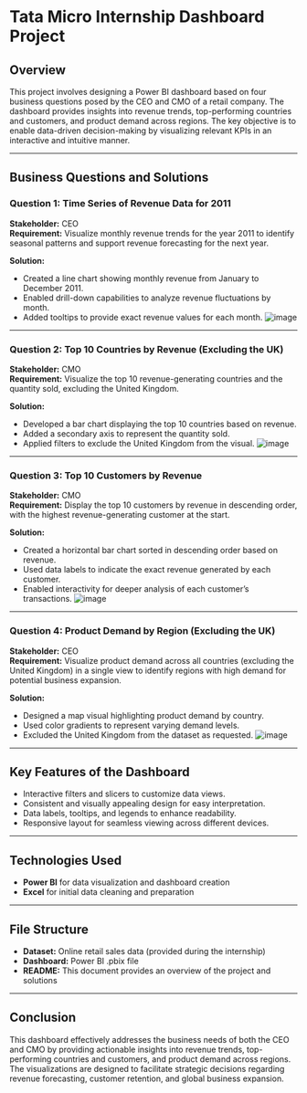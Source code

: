 # Tata Micro Internship Dashboard Project

## Overview
This project involves designing a Power BI dashboard based on four business questions posed by the CEO and CMO of a retail company. The dashboard provides insights into revenue trends, top-performing countries and customers, and product demand across regions. The key objective is to enable data-driven decision-making by visualizing relevant KPIs in an interactive and intuitive manner.

---

## Business Questions and Solutions

### **Question 1: Time Series of Revenue Data for 2011**
**Stakeholder:** CEO  
**Requirement:** Visualize monthly revenue trends for the year 2011 to identify seasonal patterns and support revenue forecasting for the next year.

**Solution:**
- Created a line chart showing monthly revenue from January to December 2011.
- Enabled drill-down capabilities to analyze revenue fluctuations by month.
- Added tooltips to provide exact revenue values for each month.
![image](https://github.com/user-attachments/assets/58e24812-ecc4-4f54-b900-87e1ded24751)

---

### **Question 2: Top 10 Countries by Revenue (Excluding the UK)**
**Stakeholder:** CMO  
**Requirement:** Visualize the top 10 revenue-generating countries and the quantity sold, excluding the United Kingdom.

**Solution:**
- Developed a bar chart displaying the top 10 countries based on revenue.
- Added a secondary axis to represent the quantity sold.
- Applied filters to exclude the United Kingdom from the visual.
![image](https://github.com/user-attachments/assets/bcdd1e85-249e-40ef-b0f6-59887e589ac2)

---

### **Question 3: Top 10 Customers by Revenue**
**Stakeholder:** CMO  
**Requirement:** Display the top 10 customers by revenue in descending order, with the highest revenue-generating customer at the start.

**Solution:**
- Created a horizontal bar chart sorted in descending order based on revenue.
- Used data labels to indicate the exact revenue generated by each customer.
- Enabled interactivity for deeper analysis of each customer’s transactions.
![image](https://github.com/user-attachments/assets/c5b4b6ea-0b12-440b-9781-2ccb1b30b45a)

---

### **Question 4: Product Demand by Region (Excluding the UK)**
**Stakeholder:** CEO  
**Requirement:** Visualize product demand across all countries (excluding the United Kingdom) in a single view to identify regions with high demand for potential business expansion.

**Solution:**
- Designed a map visual highlighting product demand by country.
- Used color gradients to represent varying demand levels.
- Excluded the United Kingdom from the dataset as requested.
![image](https://github.com/user-attachments/assets/f9c7a09b-9871-4aa4-b77d-5796ea1a8826)

---

## Key Features of the Dashboard
- Interactive filters and slicers to customize data views.
- Consistent and visually appealing design for easy interpretation.
- Data labels, tooltips, and legends to enhance readability.
- Responsive layout for seamless viewing across different devices.

---

## Technologies Used
- **Power BI** for data visualization and dashboard creation
- **Excel** for initial data cleaning and preparation

---

## File Structure
- **Dataset:** Online retail sales data (provided during the internship)
- **Dashboard:** Power BI .pbix file
- **README:** This document provides an overview of the project and solutions

---

## Conclusion
This dashboard effectively addresses the business needs of both the CEO and CMO by providing actionable insights into revenue trends, top-performing countries and customers, and product demand across regions. The visualizations are designed to facilitate strategic decisions regarding revenue forecasting, customer retention, and global business expansion.

